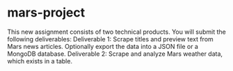 # mars-project
This new assignment consists of two technical products. You will submit the following deliverables:  Deliverable 1: Scrape titles and preview text from Mars news articles. Optionally export the data into a JSON file or a MongoDB database.  Deliverable 2: Scrape and analyze Mars weather data, which exists in a table.
